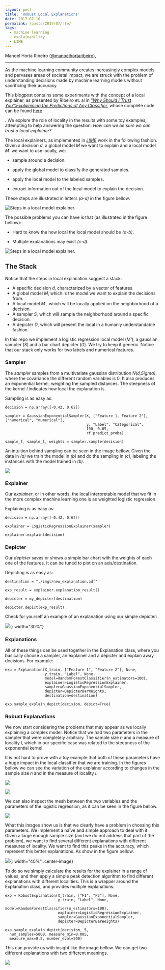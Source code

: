```yaml
---
layout: post
title: 'Robust Local Explanations'
date: 2017-07-10
permalink: /posts/2017/07/rle/
tags:
  - machine learning
  - explainability
  - LIME
---
```


Manoel Horta Ribeiro ([@manoelhortaribeiro]((https://twitter.com/manoelhortaribeiro))),

---

As the machine learning community creates increasingly complex models and pervases areas of societal impact, we are struck with the problem of understanding decisions made by machine learning models without sacrificing their accuracy.

This blogpost contains some experiments with the concept of a local explainer, as presented by Ribeiro et. al in 
*["Why Should I Trust You":Explainining the Predictions of Any Classifier](https://arxiv.org/abs/1602.04938)*, whose complete code can be found [here](https://github.com/manoelhortaribeiro/RLE).

. We explore the role of locality in the results with some toy examples, attempting to help answering the question: *How can we be sure we can trust a local explainer?*

The local explainers, as implemented in *[LIME](https://github.com/marcotcr/lime)* work in the following fashion. Given a decision *d*, a global model *M* we want to explain and a local model *M'* we want to use locally, we:

- sample around a decision.

- apply the global model to classify the generated samples.

- apply the local model to the labeled samples.

- extract information out of the local model to explain the decision. 

These steps are illustrated in letters *(a-d)* in the figure bellow:

 ![Steps in a local model explainer.](https://raw.githubusercontent.com/manelhr/RLE/master/tests/imgs/_steps.png)
 
 The possible problems you can have is that (as illustrated in the figure bellow):
  
- Hard to know the how local the local model should be *(a-b)*.
 
- Multiple explanations may exist *(c-d)*.
  
![Steps in a local model explainer.](https://raw.githubusercontent.com/manelhr/RLE/master/tests/imgs/_models.png)
 
## The Stack
 
 Notice that the steps in local explanation suggest a stack:
 
- A specific decision *d*, characterized by a vector of features.
- A global model *M*, which is the model we want to explain the decisions from.
- A local model *M'*, which will be locally applied on the neighborhood of a decision.
- A sampler *S*, which will sample the neighborhood around a specific decision.
- A depicter *D*, which will present the local in a humanly understandable fashion.

In this repo we implement a logistic regression local model (*M'*), a gaussian sampler (*S*) and a bar chart depicter (*D*). We try to keep it generic. Notice that our stack only works for two labels and numerical features.

### Sampler

The *sampler* samples from a multivariate gaussian distribution *N(d,Sigma)*, where the covariance the different random variables is 0. It also produces an exponential kernel, weighting the sampled distances. The steepness of the kernel *l* indicates how local the explanation is.
 
 Sampling is as easy as:

    decision = np.array([-0.42, 0.62])

    sampler = GaussianExponentialSampler(X, ["Feature 1, Feature 2"], ["numerical", "numerical"],
                                         y, "Label", "Categorical",
                                         100, 0.05,
                                         rf.predict_proba)
    
    sample_f, sample_l, weights = sampler.sample(decision)
    
An intuition behind sampling can be seen in the image bellow. Given the data in *(a)* we train the model in *(b)* and do the sampling in *(c)*, labeling the instances with the model trained in *(b)*.

![](https://raw.githubusercontent.com/manelhr/RLE/master/tests/imgs/_gaussian_exponential_sampler.png)
 
### Explainer

Our *explainer*, or in other words, the local interpretable model that we fit in the more complex machine learning one is as weighted logistic regression. 

Explaining is as easy as:

    decision = np.array([-0.42, 0.62])

    explainer = LogisticRegressionExplainer(sampler)

    explainer.explain(decision)
    
### Depicter

Our *depicter* saves or shows a simple bar chart with the weights of each one of the features. It can be tuned to plot on an axis/destination.

Depicting is as easy as:
    
    destination = "./imgs/new_explanation.pdf"

    exp_result = explainer.explanation_result()

    depicter = my_depicter(destination)
    
    depicter.depict(exp_result)

Check for yourself an example of an explanation using our simple depicter:


![](https://raw.githubusercontent.com/manelhr/RLE/master/tests/imgs/_depicter.png){: width="30%"}

### Explanations

All of these things can be used together in the Explanation class, where you basically choose a sampler, an explainer and a depicter and explain away decisions. For example:

    exp = Explanation(X_train, ["Feature 1", "Feature 2"], None,
                      y_train, "Label", None,
                      model=RandomForestClassifier(n_estimators=100),
                      explainer=LogisticRegressionExplainer,
                      sampler=GaussianExponentialSampler,
                      depicter=DepicterBarWeights,
                      destination=destination)
    
    exp.sample_explain_depict(decision, depict=True)

### Robust Explanations

We now start considering the problems that may appear as we locally explaining a complex model. Notice that we had two parameters in the sampler that were completely arbitrary. The sample size *n* and a measure of locality *l*, which in our specific case was related to the steepness of the exponential kernel. 

It is not hard to prove with a toy example that both of these parameters have a huge impact in the local classifier that we are training. In the figures bellow we can see the variation of the explainer according to changes in the sample size *n* and in the measure of locality *l*.

![](https://raw.githubusercontent.com/manelhr/RLE/master/tests/imgs/_logistic_regression_explainer_neighborhood.png)
 
![](https://raw.githubusercontent.com/manelhr/RLE/master/tests/imgs/_logistic_regression_explainer_sampling.png)
 
 
 We can also inspect the mesh between the two variables and the parameters of the logistic regression, as it can be seen in the figure bellow.
 
 ![](https://raw.githubusercontent.com/manelhr/RLE/master/tests/imgs/_logistic_regression_explainer_variation.png)
 
 What this images show us is that we clearly have a problem in choosing this parameters. We implement a naïve and simple approach to deal with it. Given a large enough sample size (and we do not address that part of the problem), we want to find several different explanations with different measures of locality. We want to find this peaks in the accuracy, which represent this better explanations. As show in the figure bellow.

![](https://raw.githubusercontent.com/manelhr/RLE/master/tests/imgs/_intuition.png ){: width="40%" .center-image}

To do so we simply calculate the results for the explainer in a range of values, and then apply a simple peak detection algorithm to find different explanations with different localities. This is a wrapper around the Explanation class, and provides multiple explanations.

    exp = RobustExplanation(X_train, ["F1", "F2"], None,
                            y_train, "Label", None,
                            model=RandomForestClassifier(n_estimators=100),
                            explainer=LogisticRegressionExplainer,
                            sampler=GaussianExponentialSampler,
                            depicter=DepicterBarWeights)
    
    exp.sample_explain_depict(decision, 5, 
      num_samples=5000, measure_min=0.005, 
      measure_max=0.5, number_eval=500)

This can provide us with insight like the image bellow. We can get two different explanations with two different meanings. 

 ![](https://raw.githubusercontent.com/manelhr/RLE/master/tests/imgs/_test_logistic_regression_robust_explanation_3.png)



